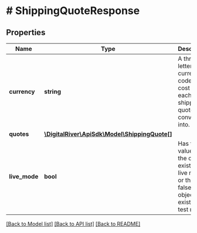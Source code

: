 # # ShippingQuoteResponse

## Properties

Name | Type | Description | Notes
------------ | ------------- | ------------- | -------------
**currency** | **string** | A three-letter ISO currency code. the cost of each shipping quote is converted into. | [optional]
**quotes** | [**\DigitalRiver\ApiSdk\Model\ShippingQuote[]**](ShippingQuote.md) |  | [optional]
**live_mode** | **bool** | Has the value true if the object exists in live mode or the value false if the object exists in test mode. | [optional]

[[Back to Model list]](../../README.md#models) [[Back to API list]](../../README.md#endpoints) [[Back to README]](../../README.md)
